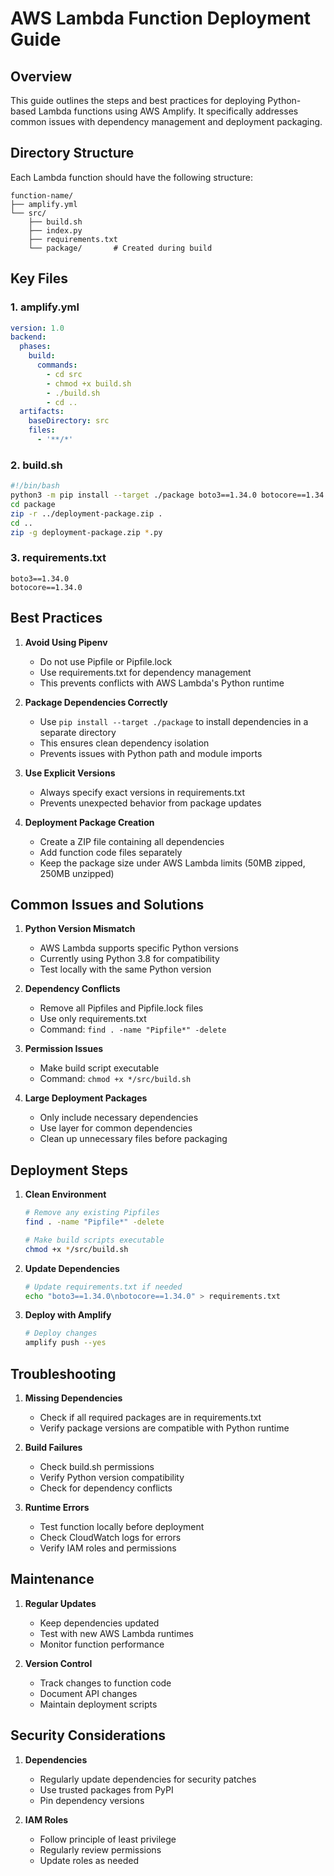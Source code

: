 # AWS Lambda Function Deployment Guide

## Overview
This guide outlines the steps and best practices for deploying Python-based Lambda functions using AWS Amplify. It specifically addresses common issues with dependency management and deployment packaging.

## Directory Structure
Each Lambda function should have the following structure:
```
function-name/
├── amplify.yml
└── src/
    ├── build.sh
    ├── index.py
    ├── requirements.txt
    └── package/       # Created during build
```

## Key Files

### 1. amplify.yml
```yaml
version: 1.0
backend:
  phases:
    build:
      commands:
        - cd src
        - chmod +x build.sh
        - ./build.sh
        - cd ..
  artifacts:
    baseDirectory: src
    files:
      - '**/*'
```

### 2. build.sh
```bash
#!/bin/bash
python3 -m pip install --target ./package boto3==1.34.0 botocore==1.34.0
cd package
zip -r ../deployment-package.zip .
cd ..
zip -g deployment-package.zip *.py
```

### 3. requirements.txt
```
boto3==1.34.0
botocore==1.34.0
```

## Best Practices

1. **Avoid Using Pipenv**
   - Do not use Pipfile or Pipfile.lock
   - Use requirements.txt for dependency management
   - This prevents conflicts with AWS Lambda's Python runtime

2. **Package Dependencies Correctly**
   - Use `pip install --target ./package` to install dependencies in a separate directory
   - This ensures clean dependency isolation
   - Prevents issues with Python path and module imports

3. **Use Explicit Versions**
   - Always specify exact versions in requirements.txt
   - Prevents unexpected behavior from package updates

4. **Deployment Package Creation**
   - Create a ZIP file containing all dependencies
   - Add function code files separately
   - Keep the package size under AWS Lambda limits (50MB zipped, 250MB unzipped)

## Common Issues and Solutions

1. **Python Version Mismatch**
   - AWS Lambda supports specific Python versions
   - Currently using Python 3.8 for compatibility
   - Test locally with the same Python version

2. **Dependency Conflicts**
   - Remove all Pipfiles and Pipfile.lock files
   - Use only requirements.txt
   - Command: `find . -name "Pipfile*" -delete`

3. **Permission Issues**
   - Make build script executable
   - Command: `chmod +x */src/build.sh`

4. **Large Deployment Packages**
   - Only include necessary dependencies
   - Use layer for common dependencies
   - Clean up unnecessary files before packaging

## Deployment Steps

1. **Clean Environment**
   ```bash
   # Remove any existing Pipfiles
   find . -name "Pipfile*" -delete
   
   # Make build scripts executable
   chmod +x */src/build.sh
   ```

2. **Update Dependencies**
   ```bash
   # Update requirements.txt if needed
   echo "boto3==1.34.0\nbotocore==1.34.0" > requirements.txt
   ```

3. **Deploy with Amplify**
   ```bash
   # Deploy changes
   amplify push --yes
   ```

## Troubleshooting

1. **Missing Dependencies**
   - Check if all required packages are in requirements.txt
   - Verify package versions are compatible with Python runtime

2. **Build Failures**
   - Check build.sh permissions
   - Verify Python version compatibility
   - Check for dependency conflicts

3. **Runtime Errors**
   - Test function locally before deployment
   - Check CloudWatch logs for errors
   - Verify IAM roles and permissions

## Maintenance

1. **Regular Updates**
   - Keep dependencies updated
   - Test with new AWS Lambda runtimes
   - Monitor function performance

2. **Version Control**
   - Track changes to function code
   - Document API changes
   - Maintain deployment scripts

## Security Considerations

1. **Dependencies**
   - Regularly update dependencies for security patches
   - Use trusted packages from PyPI
   - Pin dependency versions

2. **IAM Roles**
   - Follow principle of least privilege
   - Regularly review permissions
   - Update roles as needed
